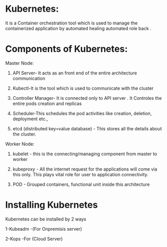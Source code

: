 # Kubernetes:
It is a Container orchestration tool which is used to manage the containerized application by automated healing automated role back .

# Components of Kubernetes:

Master Node:

1. API Server- It acts as an front end of the entire architecture communication

2. Kubectl-It is the tool which is used to communicate with the cluster

3. Controller Manager- It is connected only to API server . It Controles the entire pods creation and replicas

4. Scheduler-This schedules the pod activities like creation, deletion, deployment etc.,

5. etcd (distributed key=value database) - This stores all the details about the cluster.

Worker Node:

1. kubelet - this is the connecting/managing component from master to worker
   
2. kubeproxy - All the internet request for the applications will come via this only. This plays vital role for user to application connectivity.
   
3. POD - Grouped containers, functional unit inside this architecture

# Installing Kubernetes

  Kubernetes can be installed by 2 ways 

  1-Kubeadm -(For Onpremisis server)

  2-Kops -For (Cloud Server)
